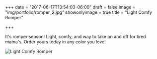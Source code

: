+++
date = "2017-06-17T13:54:03-06:00"
draft = false
image = "img/portfolio/romper_2.jpg"
showonlyimage = true
title = "Light Comfy Romper"

+++

It's romper season! Light, comfy, and way to take on and off for tired mama's. Order yours today in any color you love!

![Light Comfy Romper](/img/portfolio/romper_2.jpg)
